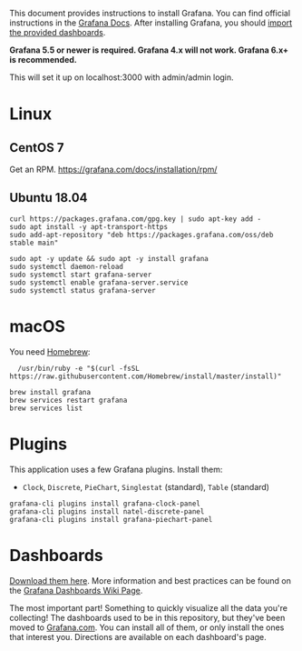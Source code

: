 This document provides instructions to install Grafana. You can find official instructions in the [Grafana Docs](https://grafana.com/docs/installation/). After installing Grafana, you should [import the provided dashboards](Grafana-Dashboards).

**Grafana 5.5 or newer is required. Grafana 4.x will not work. Grafana 6.x+ is recommended.**

This will set it up on localhost:3000 with admin/admin login.

# Linux

## CentOS 7

Get an RPM. https://grafana.com/docs/installation/rpm/

## Ubuntu 18.04

```shell
curl https://packages.grafana.com/gpg.key | sudo apt-key add -
sudo apt install -y apt-transport-https
sudo add-apt-repository "deb https://packages.grafana.com/oss/deb stable main"

sudo apt -y update && sudo apt -y install grafana
sudo systemctl daemon-reload
sudo systemctl start grafana-server
sudo systemctl enable grafana-server.service
sudo systemctl status grafana-server
```

# macOS

You need [Homebrew](https://brew.sh/):
```shell
  /usr/bin/ruby -e "$(curl -fsSL https://raw.githubusercontent.com/Homebrew/install/master/install)"
```

```shell
brew install grafana
brew services restart grafana
brew services list
```

# Plugins

This application uses a few Grafana plugins. Install them:
- `Clock`, `Discrete`, `PieChart`, `Singlestat` (standard), `Table` (standard)
```shell
grafana-cli plugins install grafana-clock-panel
grafana-cli plugins install natel-discrete-panel
grafana-cli plugins install grafana-piechart-panel
```

# Dashboards

[Download them here](https://grafana.com/dashboards?search=unifi-poller).
More information and best practices can be found on the [Grafana Dashboards Wiki Page](Grafana-Dashboards).

The most important part! Something to quickly visualize all the data you're collecting!
The dashboards used to be in this repository, but they've been moved to [Grafana.com](https://grafana.com/dashboards?search=unifi-poller). You can install all of them, or only install the ones that interest you. Directions are available on each dashboard's page.
